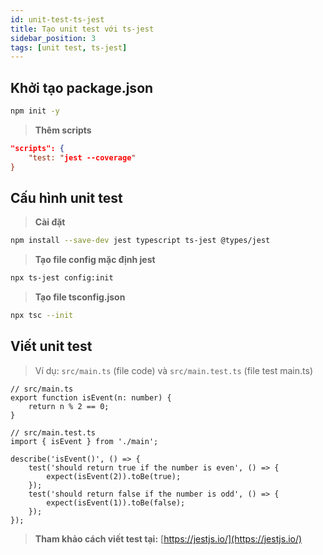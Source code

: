 ```yaml
---
id: unit-test-ts-jest
title: Tạo unit test với ts-jest
sidebar_position: 3
tags: [unit test, ts-jest]
---
```


## Khởi tạo package.json

```bash
npm init -y
```

> **Thêm scripts**

```json
"scripts": {
    "test: "jest --coverage"
}
```

## Cấu hình unit test

> **Cài đặt**

```bash
npm install --save-dev jest typescript ts-jest @types/jest
```

> **Tạo file config mặc định jest**

```bash
npx ts-jest config:init
```

> **Tạo file tsconfig.json**

```bash
npx tsc --init
```

## Viết unit test

> Ví dụ: `src/main.ts` (file code) và `src/main.test.ts` (file test main.ts)

```tsx
// src/main.ts
export function isEvent(n: number) {
    return n % 2 == 0;
}
```

```tsx
// src/main.test.ts
import { isEvent } from './main';

describe('isEvent()', () => {
    test('should return true if the number is even', () => {
        expect(isEvent(2)).toBe(true);
    });
    test('should return false if the number is odd', () => {
        expect(isEvent(1)).toBe(false);
    });
});
```

> **Tham khảo cách viết test tại:** [https://jestjs.io/](https://jestjs.io/)

